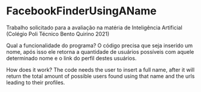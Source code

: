 # FacebookFinderUsingAName
Trabalho solicitado para a avaliação na matéria de Inteligência Artificial (Colégio Poli Técnico Bento Quirino 2021)

Qual a funcionalidade do programa?
O código precisa que seja inserido um nome, após isso ele retorna a quantidade de usuários possíveis com aquele determinado 
nome e o link do perfil destes usuários.

How does it work?
The code needs the user to insert a full name, after it will return the total amount of possible users found using that name 
and the urls leading to their profiles.
